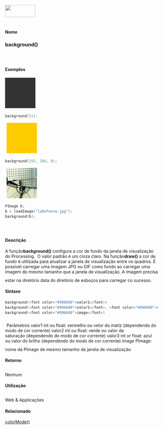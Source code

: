 <img height="40" src="../images/1pix.gif" width="100"/>
<img height="1" src="../images/1pix.gif" width="20"/>
<img height="1" src="../images/1pix.gif" width="555"/>

#### Nome
### background()
<img height="25" src="../images/1pix.gif" width="1"/>

#### Exemplos
<img border="0" height="100" src="media/background_.gif" width="100"/>

```pde
background(51); 

```
<img height="25" src="../images/1pix.gif" width="1"/>
<img border="0" height="100" src="media/background_2.gif" width="100"/>

```pde
background(255, 204, 0); 

```
<img height="25" src="../images/1pix.gif" width="1"/>
<img border="0" height="100" src="media/background_3.jpg" width="100"/>

```pde
PImage b; 
b = loadImage("laDefense.jpg"); 
background(b); 

```
<img height="25" src="../images/1pix.gif" width="1"/>

#### Descrição
A função**background()**
configura a cor de fundo da janela de visualização do
Processing.  O valor padrão é um cinza claro. Na
função**draw()** a
cor de fundo é utilizada para atualizar a janela de
visualização entre os quadros. É possível
carregar uma imagem JPG ou GIF como fundo ao carregar uma imagem do
mesmo tamanho que a janela de visualização. A imagem
precisa estar na diretório data do diretório de
esboços para carregar co sucesso.
<img height="25" src="../images/1pix.gif" width="1"/>

#### Sintaxe
```pde
background(<font color="#996600">valor1</font>)
background(<font color="#996600">valor1</font>, <font color="#996600">valor2</font>, <font color="#996600">valor3</font>)
background(<font color="#996600">image</font>)

```
<img height="25" src="../images/1pix.gif" width="1"/>
Parâmetros
valor1
int ou float: vermelho ou velor do matiz (dependendo do modo de cor corrente)
valor2
int ou float: verde ou valor da saturação (dependendo do modo de cor corrente)
valor3
int or float: azul ou valor do brilho (dependendo do modo de cor corrente)
image
PImage: nome da PImage de mesmo tamanho da janela de visualização
<img height="25" src="../images/1pix.gif" width="1"/>

#### Retorno

	
Nenhum
<img height="25" src="../images/1pix.gif" width="1"/>

#### Utilização

	
Web & Applicações
<img height="25" src="../images/1pix.gif" width="1"/>

#### Relacionado
[colorMode()](colorMode_)
